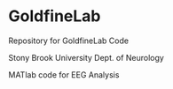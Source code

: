 # GoldfineLab
Repository for GoldfineLab Code

Stony Brook University
Dept. of Neurology

MATlab code for EEG Analysis
